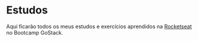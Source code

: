  # Estudos  #
 
 Aqui ficarão todos os meus estudos e exercícios aprendidos na [Rocketseat](https://rocketseat.com.br/) no Bootcamp GoStack.
 
